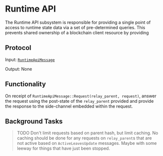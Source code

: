 # Runtime API

The Runtime API subsystem is responsible for providing a single point of access to runtime state data via a set of pre-determined queries. This prevents shared ownership of a blockchain client resource by providing

## Protocol

Input: [`RuntimeApiMessage`](../../types/overseer-protocol.md#runtime-api-message)

Output: None

## Functionality

On receipt of `RuntimeApiMessage::Request(relay_parent, request)`, answer the request using the post-state of the `relay_parent` provided and provide the response to the side-channel embedded within the request.

## Background Tasks

> TODO Don't limit requests based on parent hash, but limit caching. No caching should be done for any requests on `relay_parent`s that are not active based on `ActiveLeavesUpdate` messages. Maybe with some leeway for things that have just been stopped.
